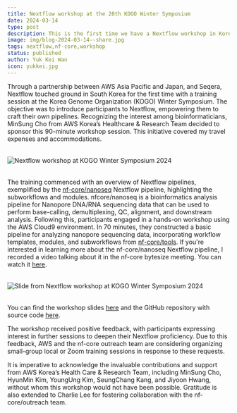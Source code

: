 ```yaml
---
title: Nextflow workshop at the 20th KOGO Winter Symposium
date: 2024-03-14
type: post
description: This is the first time we have a Nextflow workshop in Korea, and the feedback was amazing!
image: img/blog-2024-03-14--share.jpg
tags: nextflow,nf-core,workshop
status: published
author: Yuk Kei Wan
icon: yukkei.jpg
---
```


Through a partnership between AWS Asia Pacific and Japan, and Seqera, Nextflow touched ground in South Korea for the first time with a training session at the Korea Genome Organization (KOGO) Winter Symposium. The objective was to introduce participants to Nextflow, empowering them to craft their own pipelines. Recognizing the interest among bioinformaticians, MinSung Cho from AWS Korea’s Healthcare & Research Team decided to sponsor this 90-minute workshop session. This initiative covered my travel expenses and accommodations.

<!-- end-archive-description -->

<div style="margin-top: 2rem; margin-bottom: 2rem;">
    <img src="/img/blog-2024-03-14-kogo-img1a.jpg" alt="Nextflow workshop at KOGO Winter Symposium 2024" />
</div>

The training commenced with an overview of Nextflow pipelines, exemplified by the [nf-core/nanoseq](https://nf-co.re/nanoseq/3.1.0) Nextflow pipeline, highlighting the subworkflows and modules. nfcore/nanoseq is a bioinformatics analysis pipeline for Nanopore DNA/RNA sequencing data that can be used to perform base-calling, demultiplexing, QC, alignment, and downstream analysis. Following this, participants engaged in a hands-on workshop using the AWS Cloud9 environment. In 70 minutes, they constructed a basic pipeline for analyzing nanopore sequencing data, incorporating workflow templates, modules, and subworkflows from [nf-core/tools](https://github.com/nf-core/tools). If you're interested in learning more about the nf-core/nanoseq Nextflow pipeline, I recorded a video talking about it in the nf-core bytesize meeting. You can watch it [here](https://www.youtube.com/watch?v=KM1A0_GD2vQ).

<div style="margin-top: 2rem; margin-bottom: 2rem;">
    <img src="/img/blog-2024-03-14-kogo-img1b.png" alt="Slide from Nextflow workshop at KOGO Winter Symposium 2024" />
</div>

You can find the workshop slides [here](https://docs.google.com/presentation/d/1OC4ccgbrNet4e499ShIT7S6Gm6S0xr38_OauKPa4G88/edit?usp=sharing) and the GitHub repository with source code [here](https://github.com/yuukiiwa/nf-core-koreaworkshop).

The workshop received positive feedback, with participants expressing interest in further sessions to deepen their Nextflow proficiency. Due to this feedback, AWS and the nf-core outreach team are considering organizing small-group local or Zoom training sessions in response to these requests.

It is imperative to acknowledge the invaluable contributions and support from AWS Korea’s Health Care & Research Team, including MinSung Cho, HyunMin Kim, YoungUng Kim, SeungChang Kang, and Jiyoon Hwang, without whom this workshop would not have been possible. Gratitude is also extended to Charlie Lee for fostering collaboration with the nf-core/outreach team.
